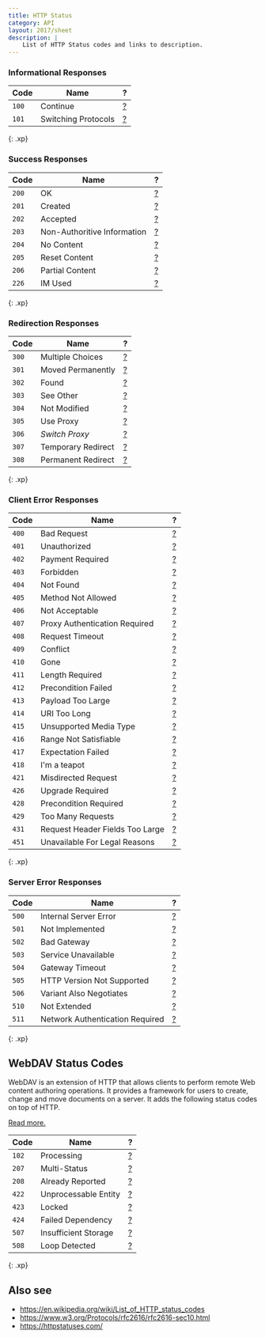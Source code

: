 ```yaml
---
title: HTTP Status
category: API
layout: 2017/sheet
description: |
    List of HTTP Status codes and links to description.
---
```


### Informational Responses

| Code  | Name                | ?                                 |
| ----- | ------------------- | --------------------------------- |
| `100` | Continue            | [?](https://httpstatuses.com/100) |
| `101` | Switching Protocols | [?](https://httpstatuses.com/101) |

{: .xp}

### Success Responses

| Code  | Name                        | ?                                 |
| ----- | --------------------------- | --------------------------------- |
| `200` | OK                          | [?](https://httpstatuses.com/200) |
| `201` | Created                     | [?](https://httpstatuses.com/201) |
| `202` | Accepted                    | [?](https://httpstatuses.com/202) |
| `203` | Non-Authoritive Information | [?](https://httpstatuses.com/203) |
| `204` | No Content                  | [?](https://httpstatuses.com/204) |
| `205` | Reset Content               | [?](https://httpstatuses.com/205) |
| `206` | Partial Content             | [?](https://httpstatuses.com/206) |
| `226` | IM Used                     | [?](https://httpstatuses.com/226) |

{: .xp}

### Redirection Responses

| Code  | Name               | ?                                                |
| ----- | ------------------ | ------------------------------------------------ |
| `300` | Multiple Choices   | [?](https://httpstatuses.com/300)                |
| `301` | Moved Permanently  | [?](https://httpstatuses.com/301)                |
| `302` | Found              | [?](https://httpstatuses.com/302)                |
| `303` | See Other          | [?](https://httpstatuses.com/303)                |
| `304` | Not Modified       | [?](https://httpstatuses.com/304)                |
| `305` | Use Proxy          | [?](https://httpstatuses.com/305)                |
| `306` | _Switch Proxy_     | [?](https://httpstatusdogs.com/306-switch-proxy) |
| `307` | Temporary Redirect | [?](https://httpstatuses.com/307)                |
| `308` | Permanent Redirect | [?](https://httpstatuses.com/308)                |

{: .xp}

### Client Error Responses

| Code  | Name                            | ?                                 |
| ----- | ------------------------------- | --------------------------------- |
| `400` | Bad Request                     | [?](https://httpstatuses.com/400) |
| `401` | Unauthorized                    | [?](https://httpstatuses.com/401) |
| `402` | Payment Required                | [?](https://httpstatuses.com/402) |
| `403` | Forbidden                       | [?](https://httpstatuses.com/403) |
| `404` | Not Found                       | [?](https://httpstatuses.com/404) |
| `405` | Method Not Allowed              | [?](https://httpstatuses.com/405) |
| `406` | Not Acceptable                  | [?](https://httpstatuses.com/406) |
| `407` | Proxy Authentication Required   | [?](https://httpstatuses.com/407) |
| `408` | Request Timeout                 | [?](https://httpstatuses.com/408) |
| `409` | Conflict                        | [?](https://httpstatuses.com/409) |
| `410` | Gone                            | [?](https://httpstatuses.com/410) |
| `411` | Length Required                 | [?](https://httpstatuses.com/411) |
| `412` | Precondition Failed             | [?](https://httpstatuses.com/412) |
| `413` | Payload Too Large               | [?](https://httpstatuses.com/413) |
| `414` | URI Too Long                    | [?](https://httpstatuses.com/414) |
| `415` | Unsupported Media Type          | [?](https://httpstatuses.com/415) |
| `416` | Range Not Satisfiable           | [?](https://httpstatuses.com/416) |
| `417` | Expectation Failed              | [?](https://httpstatuses.com/417) |
| `418` | I'm a teapot                    | [?](https://httpstatuses.com/418) |
| `421` | Misdirected Request             | [?](https://httpstatuses.com/421) |
| `426` | Upgrade Required                | [?](https://httpstatuses.com/426) |
| `428` | Precondition Required           | [?](https://httpstatuses.com/428) |
| `429` | Too Many Requests               | [?](https://httpstatuses.com/429) |
| `431` | Request Header Fields Too Large | [?](https://httpstatuses.com/431) |
| `451` | Unavailable For Legal Reasons   | [?](https://httpstatuses.com/451) |

{: .xp}

### Server Error Responses

| Code  | Name                            | ?                                 |
| ----- | ------------------------------- | --------------------------------- |
| `500` | Internal Server Error           | [?](https://httpstatuses.com/500) |
| `501` | Not Implemented                 | [?](https://httpstatuses.com/501) |
| `502` | Bad Gateway                     | [?](https://httpstatuses.com/502) |
| `503` | Service Unavailable             | [?](https://httpstatuses.com/503) |
| `504` | Gateway Timeout                 | [?](https://httpstatuses.com/504) |
| `505` | HTTP Version Not Supported      | [?](https://httpstatuses.com/505) |
| `506` | Variant Also Negotiates         | [?](https://httpstatuses.com/506) |
| `510` | Not Extended                    | [?](https://httpstatuses.com/510) |
| `511` | Network Authentication Required | [?](https://httpstatuses.com/511) |

{: .xp}

## WebDAV Status Codes

WebDAV is an extension of HTTP that allows clients to perform remote Web content authoring operations. It provides a framework for users to create, change and move documents on a server. It adds the following status codes on top of HTTP.

[Read more.](https://en.wikipedia.org/wiki/WebDAV)

| Code  | Name                 | ?                                                                |
| ----- | -------------------- | ---------------------------------------------------------------- |
| `102` | Processing           | [?](https://en.wikipedia.org/wiki/List_of_HTTP_status_codes#102) |
| `207` | Multi-Status         | [?](https://en.wikipedia.org/wiki/List_of_HTTP_status_codes#207) |
| `208` | Already Reported     | [?](https://en.wikipedia.org/wiki/List_of_HTTP_status_codes#208) |
| `422` | Unprocessable Entity | [?](https://en.wikipedia.org/wiki/List_of_HTTP_status_codes#422) |
| `423` | Locked               | [?](https://en.wikipedia.org/wiki/List_of_HTTP_status_codes#423) |
| `424` | Failed Dependency    | [?](https://en.wikipedia.org/wiki/List_of_HTTP_status_codes#424) |
| `507` | Insufficient Storage | [?](https://en.wikipedia.org/wiki/List_of_HTTP_status_codes#507) |
| `508` | Loop Detected        | [?](https://en.wikipedia.org/wiki/List_of_HTTP_status_codes#508) |

{: .xp}

## Also see

-   <https://en.wikipedia.org/wiki/List_of_HTTP_status_codes>
-   <https://www.w3.org/Protocols/rfc2616/rfc2616-sec10.html>
-   <https://httpstatuses.com/>

